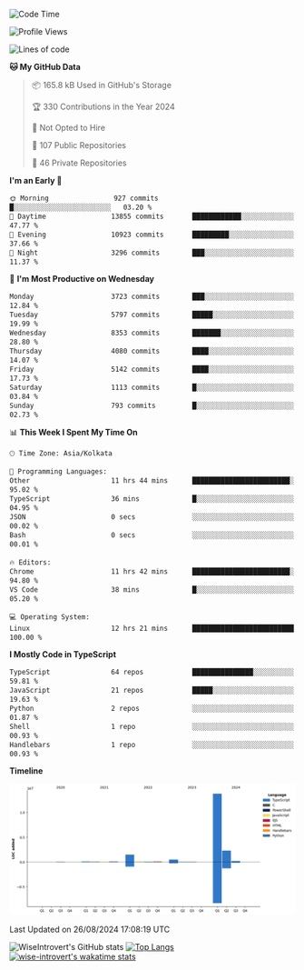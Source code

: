 <!--START_SECTION:waka-->
![Code Time](http://img.shields.io/badge/Code%20Time-1%2C546%20hrs%201%20min-blue)

![Profile Views](http://img.shields.io/badge/Profile%20Views-0-blue)

![Lines of code](https://img.shields.io/badge/From%20Hello%20World%20I%27ve%20Written-19.0%20million%20lines%20of%20code-blue)

**🐱 My GitHub Data** 

> 📦 165.8 kB Used in GitHub's Storage 
 > 
> 🏆 330 Contributions in the Year 2024
 > 
> 🚫 Not Opted to Hire
 > 
> 📜 107 Public Repositories 
 > 
> 🔑 46 Private Repositories 
 > 
**I'm an Early 🐤** 

```text
🌞 Morning                927 commits         █░░░░░░░░░░░░░░░░░░░░░░░░   03.20 % 
🌆 Daytime                13855 commits       ████████████░░░░░░░░░░░░░   47.77 % 
🌃 Evening                10923 commits       █████████░░░░░░░░░░░░░░░░   37.66 % 
🌙 Night                  3296 commits        ███░░░░░░░░░░░░░░░░░░░░░░   11.37 % 
```
📅 **I'm Most Productive on Wednesday** 

```text
Monday                   3723 commits        ███░░░░░░░░░░░░░░░░░░░░░░   12.84 % 
Tuesday                  5797 commits        █████░░░░░░░░░░░░░░░░░░░░   19.99 % 
Wednesday                8353 commits        ███████░░░░░░░░░░░░░░░░░░   28.80 % 
Thursday                 4080 commits        ████░░░░░░░░░░░░░░░░░░░░░   14.07 % 
Friday                   5142 commits        ████░░░░░░░░░░░░░░░░░░░░░   17.73 % 
Saturday                 1113 commits        █░░░░░░░░░░░░░░░░░░░░░░░░   03.84 % 
Sunday                   793 commits         █░░░░░░░░░░░░░░░░░░░░░░░░   02.73 % 
```


📊 **This Week I Spent My Time On** 

```text
🕑︎ Time Zone: Asia/Kolkata

💬 Programming Languages: 
Other                    11 hrs 44 mins      ████████████████████████░   95.02 % 
TypeScript               36 mins             █░░░░░░░░░░░░░░░░░░░░░░░░   04.95 % 
JSON                     0 secs              ░░░░░░░░░░░░░░░░░░░░░░░░░   00.02 % 
Bash                     0 secs              ░░░░░░░░░░░░░░░░░░░░░░░░░   00.01 % 

🔥 Editors: 
Chrome                   11 hrs 42 mins      ████████████████████████░   94.80 % 
VS Code                  38 mins             █░░░░░░░░░░░░░░░░░░░░░░░░   05.20 % 

💻 Operating System: 
Linux                    12 hrs 21 mins      █████████████████████████   100.00 % 
```

**I Mostly Code in TypeScript** 

```text
TypeScript               64 repos            ███████████████░░░░░░░░░░   59.81 % 
JavaScript               21 repos            █████░░░░░░░░░░░░░░░░░░░░   19.63 % 
Python                   2 repos             ░░░░░░░░░░░░░░░░░░░░░░░░░   01.87 % 
Shell                    1 repo              ░░░░░░░░░░░░░░░░░░░░░░░░░   00.93 % 
Handlebars               1 repo              ░░░░░░░░░░░░░░░░░░░░░░░░░   00.93 % 
```



**Timeline**

![Lines of Code chart](https://raw.githubusercontent.com/wise-introvert/wise-introvert/master/assets/bar_graph.png)


 Last Updated on 26/08/2024 17:08:19 UTC
<!--END_SECTION:waka-->

![WiseIntrovert's GitHub stats](https://github-readme-stats.vercel.app/api?username=wise-introvert&count_private=true&show_icons=true)
[![Top Langs](https://github-readme-stats.vercel.app/api/top-langs/?username=wise-introvert&langs_count=10)](https://github.com/anuraghazra/github-readme-stats)
[![wise-introvert's wakatime stats](https://github-readme-stats.vercel.app/api/wakatime?username=wiseintrovert)](https://github.com/anuraghazra/github-readme-stats)
